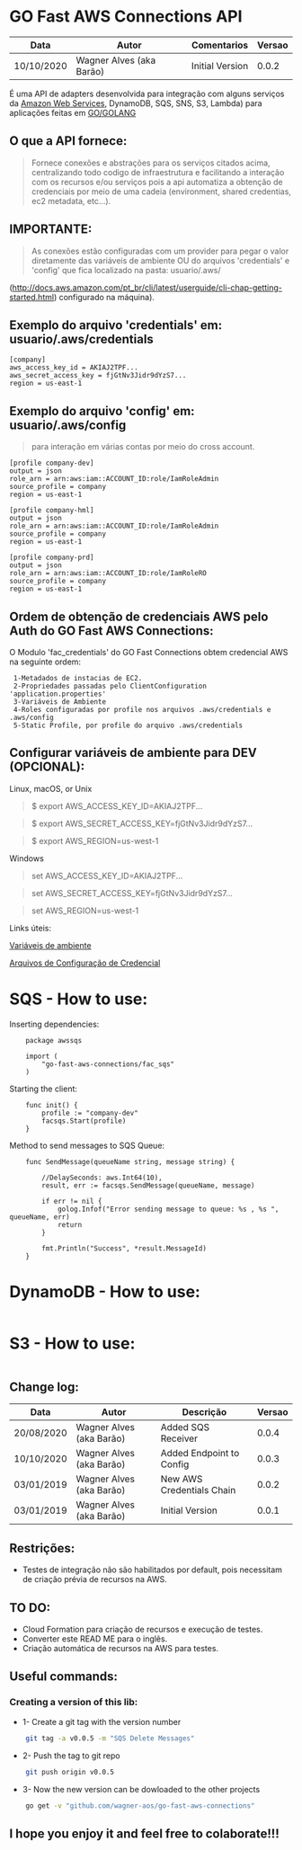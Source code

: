 # GO Fast AWS Connections API
| Data | Autor | Comentarios | Versao |
| --- | --- | --- | --- |
| 10/10/2020 | Wagner Alves (aka Barão) | Initial Version | 0.0.2 |

É uma API de adapters desenvolvida para integração com alguns serviços da [Amazon Web Services](https://aws.amazon.com), DynamoDB, SQS, SNS, S3, Lambda) para aplicações feitas em [GO/GOLANG](https://golang.org/)

## O que a API fornece:

> Fornece conexões e abstrações para os serviços citados acima, centralizando todo codigo de infraestrutura e facilitando a interação com os recursos e/ou serviços pois a api automatiza a obtenção de credenciais por meio de uma cadeia (environment, shared credentias, ec2 metadata, etc...).

## IMPORTANTE:

> As conexões estão configuradas com um provider para pegar o valor diretamente das variáveis de ambiente OU do arquivos 'credentials' e 'config' que fica localizado na pasta: usuario/.aws/

(http://docs.aws.amazon.com/pt_br/cli/latest/userguide/cli-chap-getting-started.html) configurado na máquina).

## Exemplo do arquivo 'credentials' em: usuario/.aws/credentials

```
[company]
aws_access_key_id = AKIAJ2TPF...
aws_secret_access_key = fjGtNv3Jidr9dYzS7...
region = us-east-1

```

## Exemplo do arquivo 'config' em: usuario/.aws/config
> para interação em várias contas por meio do cross account.

```
[profile company-dev]
output = json
role_arn = arn:aws:iam::ACCOUNT_ID:role/IamRoleAdmin
source_profile = company
region = us-east-1

[profile company-hml]
output = json
role_arn = arn:aws:iam::ACCOUNT_ID:role/IamRoleAdmin
source_profile = company
region = us-east-1

[profile company-prd]
output = json
role_arn = arn:aws:iam::ACCOUNT_ID:role/IamRoleRO
source_profile = company
region = us-east-1

```
## Ordem de obtenção de credenciais AWS pelo Auth do GO Fast AWS Connections:

 O Modulo 'fac_credentials' do GO Fast Connections obtem credencial AWS na seguinte ordem:

```
 1-Metadados de instacias de EC2.
 2-Propriedades passadas pelo ClientConfiguration 'application.properties'
 3-Variáveis de Ambiente
 4-Roles configuradas por profile nos arquivos .aws/credentials e .aws/config
 5-Static Profile, por profile do arquivo .aws/credentials

```

## Configurar variáveis de ambiente para DEV (OPCIONAL):

Linux, macOS, or Unix

> $ export AWS_ACCESS_KEY_ID=AKIAJ2TPF...

> $ export AWS_SECRET_ACCESS_KEY=fjGtNv3Jidr9dYzS7...

> $ export AWS_REGION=us-west-1

Windows

> set AWS_ACCESS_KEY_ID=AKIAJ2TPF...

> set AWS_SECRET_ACCESS_KEY=fjGtNv3Jidr9dYzS7...

> set AWS_REGION=us-west-1

Links úteis:

[Variáveis de ambiente](http://docs.aws.amazon.com/pt_br/cli/latest/userguide/cli-environment.html)

[Arquivos de Configuração de Credencial](http://docs.aws.amazon.com/pt_br/cli/latest/userguide/cli-config-files.html)


# SQS - How to use:

Inserting dependencies:
 
``` 
    package awssqs

    import (
        "go-fast-aws-connections/fac_sqs"
    )

```

Starting the client:

```
    func init() {
        profile := "company-dev"
        facsqs.Start(profile)
    }

```

Method to send messages to SQS Queue:

```
    func SendMessage(queueName string, message string) {

        //DelaySeconds: aws.Int64(10),
        result, err := facsqs.SendMessage(queueName, message)

        if err != nil {
            golog.Infof("Error sending message to queue: %s , %s ", queueName, err)
            return
        }

        fmt.Println("Success", *result.MessageId)
    }

```

# DynamoDB - How to use:
```

```
# S3 - How to use:
```

```

## Change log:

| Data | Autor | Descrição | Versao |
| --- | --- | --- | --- |
| 20/08/2020 | Wagner Alves (aka Barão) | Added SQS Receiver | 0.0.4 |
| 10/10/2020 | Wagner Alves (aka Barão) | Added Endpoint to Config | 0.0.3 | 
| 03/01/2019 | Wagner Alves (aka Barão) | New AWS Credentials Chain | 0.0.2 | 
| 03/01/2019 | Wagner Alves (aka Barão) | Initial Version | 0.0.1 | 


## Restrições:

- Testes de integração não são habilitados por default, pois necessitam de criação prévia de recursos na AWS.

## TO DO:

- Cloud Formation para criação de recursos e execução de testes.
- Converter este READ ME para o inglẽs.
- Criação automática de recursos na AWS para testes.



## Useful commands:

###  Creating a version of this lib:

* 1- Create a git tag with the version number
```sh
    git tag -a v0.0.5 -m "SQS Delete Messages"
```

* 2- Push the tag to git repo
```sh
    git push origin v0.0.5
```

* 3- Now the new version can be dowloaded to the other projects

```sh
    go get -v "github.com/wagner-aos/go-fast-aws-connections"
```



## I hope you enjoy it and feel free to colaborate!!!
